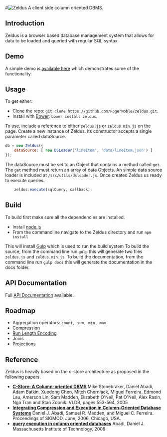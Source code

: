 #![Zeldus](http://rogernoble.github.io/zeldus/images/zeldus.png)
A client side column oriented DBMS.

## Introduction
Zeldus is a browser based database management system that allows for data to be loaded and queried with regular SQL syntax.

## Demo
A simple demo is [available here](http://rogernoble.github.io/zeldus) which demonstrates some of the functionality.

## Usage
To get either:
- Clone the repo: `git clone https://github.com/RogerNoble/zeldus.git`.
- Install with [Bower](http://bower.io): `bower install zeldus`.

To use, include a reference to either `zeldus.js` or `zeldus.min.js` on the page.
Create a new instance of Zeldus. Its constructor accepts a single parameter called dataSource. 
```javascript
db = new Zeldus({
	dataSource: [ new DSLoader('lineitem', 'data/lineitem.json') ]
});
```
The dataSource must be set to an Object that contains a method called `get`. The `get` method must return an array of data Objects. An simple data source loader is included at `/src/utils/dsloader.js`.
Once created Zeldus us ready to execute queries.
```javascript
	zeldus.execute(sqlQuery, callback);
```

## Build
To build first make sure all the dependencies are installed. 
- Install [node.js](http://nodejs.org/)
- From the commandline navigate to the Zeldus directory and run `npm install`

This will install [Gulp](http://gulpjs.com/) which is used to run the build system
To build the source, from the command line run `gulp` this will generate two files `zeldus.js` and `zeldus.min.js`.
To build the documentation, from the command line run `gulp docs` this will generate the documentation in the docs folder.

## API Documentation
Full [API Documentation](http://rogernoble.github.io/zeldus/docs/index.html) avaliable.

## Roadmap
- Aggregation operators: `count, sum, min, max`
- Compression
 - [Run Length Encoding](http://en.wikipedia.org/wiki/Run-length_encoding)
- Joins
- Projections

## Reference
Zeldus is heavily based on the c-store architecture as proposed in the following papers.
* **[C-Store: A Column-oriented DBMS](http://db.csail.mit.edu/projects/cstore/vldb.pdf)**
 Mike Stonebraker, Daniel Abadi, Adam Batkin, Xuedong Chen, Mitch Cherniack, Miguel Ferreira, Edmond Lau, Amerson Lin, Sam Madden, Elizabeth O'Neil, Pat O'Neil, Alex Rasin, Nga Tran and Stan Zdonik. VLDB, pages 553-564, 2005
* **[Integrating Compression and Execution in Column-Oriented Database Systems](http://db.csail.mit.edu/projects/cstore/abadisigmod06.pdf)**
 Daniel J. Abadi, Samuel R. Madden, and Miguel C. Ferreira. Proceedings of SIGMOD, June, 2006, Chicago, USA.
* **[query execution in column oriented databases](http://paperhub.s3.amazonaws.com/14d147739ca381a610b8eea771ab0c84.pdf)**
 Abadi, Daniel J. Massachusetts Institute of Technology, 2008